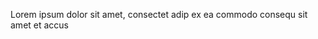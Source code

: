 Lorem ipsum dolor sit amet, consectet adip   ex ea commodo consequ   sit amet   et  accus           